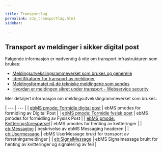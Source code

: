 ```yaml
---

title: Transportlag  
permalink: sdp_transportlag.html
sidebar:

---
```


## Transport av meldinger i sikker digital post

Følgende informasjon er nødvendig å vite om transport infrastrukturen
som brukes:

  - [Meldingsutvekslingsrammeverket som brukes og
    generelle](Meldingsutveksling/index.md)
  - [Identifikatorer for transport av
    meldinger](MeldingsIdentifikatorer.md) 
  - [Meldingsformatet på de tekniske meldingene som
    sendes](Meldingsformat.md)
  - [Hvordan er meldingen sikret under transport - Webservice
    security](WebserviceSecurity.md)

Mer detaljert informasjon om meldingsutvekslingrammeverket som brukes:

| --- | --- |
| [ebMS pmode: Formidle digital post](Meldingsutveksling/FormidleDigitalPostForsendelse.md) | ebMS pmodes for formidling av Digital Post |
| [ebMS pmode: Formidle fysisk post](Meldingsutveksling/FormidleFysiskPostForsendelse.md) | ebMS pmodes for formidling av Fysisk Post |
| [ebMS pmode: Kvitteringsforespørsel](Meldingsutveksling/KvitteringsForespoersel.md) | ebMS pmodes for henting av kvitteringer |
| [eb:Messaging](Messaging.md) | beskrivelse av ebMS Messaging headeren |
| [eb:Usermessage](UserMessage/index.md) | ebMS UserMessage brukt for transport av forretningsmeldinger |
| [eb:SignalMessage](SignalMessage/index.md) | ebMS Signalmessage brukt for henting av kvitteringer og signalering av feil |
